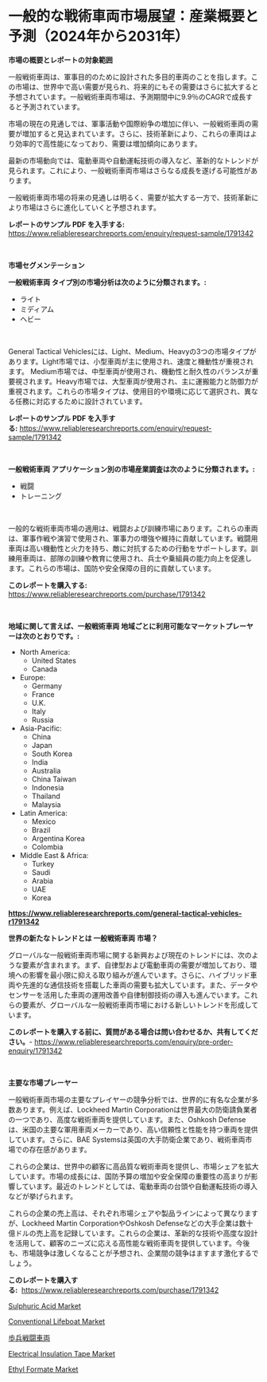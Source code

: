 <p><h1>一般的な戦術車両市場展望：産業概要と予測（2024年から2031年）</h1></p><p><strong>市場の概要とレポートの対象範囲</strong></p>
<p><p>一般戦術車両は、軍事目的のために設計された多目的車両のことを指します。この市場は、世界中で高い需要が見られ、将来的にもその需要はさらに拡大すると予想されています。一般戦術車両市場は、予測期間中に9.9％のCAGRで成長すると予測されています。</p><p>市場の現在の見通しでは、軍事活動や国際紛争の増加に伴い、一般戦術車両の需要が増加すると見込まれています。さらに、技術革新により、これらの車両はより効率的で高性能になっており、需要は増加傾向にあります。</p><p>最新の市場動向では、電動車両や自動運転技術の導入など、革新的なトレンドが見られます。これにより、一般戦術車両市場はさらなる成長を遂げる可能性があります。</p><p>一般戦術車両市場の将来の見通しは明るく、需要が拡大する一方で、技術革新により市場はさらに進化していくと予想されます。</p></p>
<p><strong>レポートのサンプル PDF を入手する:</strong> <a href="https://www.reliableresearchreports.com/enquiry/request-sample/1791342">https://www.reliableresearchreports.com/enquiry/request-sample/1791342</a></p>
<p>&nbsp;</p>
<p><strong>市場セグメンテーション</strong></p>
<p><strong>一般戦術車両 タイプ別の市場分析は次のように分類されます。:</strong></p>
<p><ul><li>ライト</li><li>ミディアム</li><li>ヘビー</li></ul></p>
<p>&nbsp;</p>
<p><p>General Tactical Vehiclesには、Light、Medium、Heavyの3つの市場タイプがあります。Light市場では、小型車両が主に使用され、速度と機動性が重視されます。 Medium市場では、中型車両が使用され、機動性と耐久性のバランスが重要視されます。Heavy市場では、大型車両が使用され、主に運搬能力と防御力が重視されます。これらの市場タイプは、使用目的や環境に応じて選択され、異なる任務に対応するために設計されています。</p></p>
<p><strong>レポートのサンプル PDF を入手する:</strong>&nbsp;<a href="https://www.reliableresearchreports.com/enquiry/request-sample/1791342">https://www.reliableresearchreports.com/enquiry/request-sample/1791342</a></p>
<p>&nbsp;</p>
<p><strong> 一般戦術車両 アプリケーション別の市場産業調査は次のように分類されます。:</strong></p>
<p><ul><li>戦闘</li><li>トレーニング</li></ul></p>
<p>&nbsp;</p>
<p><p>一般的な戦術車両市場の適用は、戦闘および訓練市場にあります。これらの車両は、軍事作戦や演習で使用され、軍事力の増強や維持に貢献しています。戦闘用車両は高い機動性と火力を持ち、敵に対抗するための行動をサポートします。訓練用車両は、部隊の訓練や教育に使用され、兵士や乗組員の能力向上を促進します。これらの市場は、国防や安全保障の目的に貢献しています。</p></p>
<p><strong>このレポートを購入する:</strong>&nbsp; <a href="https://www.reliableresearchreports.com/purchase/1791342">https://www.reliableresearchreports.com/purchase/1791342</a></p>
<p>&nbsp;</p>
<p><strong>地域に関して言えば、一般戦術車両 地域ごとに利用可能なマーケットプレーヤーは次のとおりです。:</strong></p>
<p><ul>
    <li>
        North America:
        <ul>
            <li>United States</li>
            <li>Canada</li>
        </ul>
    </li>
    <li>
        Europe:
        <ul>
            <li>Germany</li>
            <li>France</li>
            <li>U.K.</li>
            <li>Italy</li>
            <li>Russia</li>
        </ul>
    </li>
    <li>
        Asia-Pacific:
        <ul>
            <li>China</li>
            <li>Japan</li>
            <li>South Korea</li>
            <li>India</li>
            <li>Australia</li>
            <li>China Taiwan</li>
            <li>Indonesia</li>
            <li>Thailand</li>
            <li>Malaysia</li>
        </ul>
    </li>
    <li>
        Latin America:
        <ul>
            <li>Mexico</li>
            <li>Brazil</li>
            <li>Argentina Korea</li>
            <li>Colombia</li>
        </ul>
    </li>
    <li>
        Middle East & Africa:
        <ul>
            <li>Turkey</li>
            <li>Saudi</li>
            <li>Arabia</li>
            <li>UAE</li>
            <li>Korea</li>
        </ul>
    </li>
    </ul></p>
<p><strong><a href="https://www.reliableresearchreports.com/general-tactical-vehicles-r1791342">https://www.reliableresearchreports.com/general-tactical-vehicles-r1791342</a></strong>&nbsp;</p>
<p><strong>世界の新たなトレンドとは 一般戦術車両 市場？</strong></p>
<p><p>グローバルな一般戦術車両市場に関する新興および現在のトレンドには、次のような要素が含まれます。まず、自律型および電動車両の需要が増加しており、環境への影響を最小限に抑える取り組みが進んでいます。さらに、ハイブリッド車両や先進的な通信技術を搭載した車両の需要も拡大しています。また、データやセンサーを活用した車両の運用改善や自律制御技術の導入も進んでいます。これらの要素が、グローバルな一般戦術車両市場における新しいトレンドを形成しています。</p></p>
<p><strong>このレポートを購入する前に、質問がある場合は問い合わせるか、共有してください。</strong>- <a href="https://www.reliableresearchreports.com/enquiry/pre-order-enquiry/1791342">https://www.reliableresearchreports.com/enquiry/pre-order-enquiry/1791342</a></p>
<p>&nbsp;</p>
<p><strong>主要な市場プレーヤー</strong></p>
<p><p>一般戦術車両市場の主要なプレイヤーの競争分析では、世界的に有名な企業が多数あります。例えば、Lockheed Martin Corporationは世界最大の防衛請負業者の一つであり、高度な戦術車両を提供しています。また、Oshkosh Defenseは、米国の主要な軍用車両メーカーであり、高い信頼性と性能を持つ車両を提供しています。さらに、BAE Systemsは英国の大手防衛企業であり、戦術車両市場での存在感があります。</p><p>これらの企業は、世界中の顧客に高品質な戦術車両を提供し、市場シェアを拡大しています。市場の成長には、国防予算の増加や安全保障の重要性の高まりが影響しています。最近のトレンドとしては、電動車両の台頭や自動運転技術の導入などが挙げられます。</p><p>これらの企業の売上高は、それぞれ市場シェアや製品ラインによって異なりますが、Lockheed Martin CorporationやOshkosh Defenseなどの大手企業は数十億ドルの売上高を記録しています。これらの企業は、革新的な技術や高度な設計を活用して、顧客のニーズに応える高性能な戦術車両を提供しています。今後も、市場競争は激しくなることが予想され、企業間の競争はますます激化するでしょう。</p></p>
<p><strong>このレポートを購入する:</strong>&nbsp;&nbsp;<a href="https://www.reliableresearchreports.com/purchase/1791342">https://www.reliableresearchreports.com/purchase/1791342</a></p>
<p><p><a href="https://www.linkedin.com/pulse/sulphuric-acid-market-comprehensive-report-its-share-amp-mdxje?trackingId=meEhfy7tpLceYglFWe3XrQ%3D%3D">Sulphuric Acid Market</a></p><p><a href="https://view.publitas.com/reportprime-1/conventional-lifeboat-market-size-market-share-and-global-market-analysis-report-2024-2031/">Conventional Lifeboat Market</a></p><p><a href="https://github.com/zoetazuur/Market-Research-Report-List-1/blob/main/124426321922.md">歩兵戦闘車両</a></p><p><a href="https://rainy-horn-d69.notion.site/Electrical-Insulation-Tape-Market-Size-Focuses-on-Market-Dynamics-In-Depth-Analysis-and-Future-Proj-d5da126a9e4341e9b8c0e317cac46ccc">Electrical Insulation Tape Market</a></p><p><a href="https://www.linkedin.com/pulse/ethyl-formate-market-research-report-provides-critical-insights-kx3de?trackingId=vnPAAagGGouvwL78i7IbLA%3D%3D">Ethyl Formate Market</a></p></p>